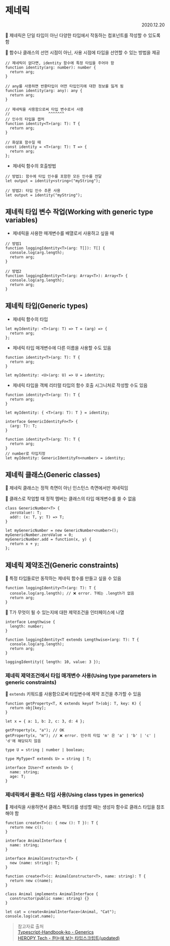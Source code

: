 # 제네릭

<div style="text-align: right">2020.12.20</div>

📌 제네릭은 단일 타입이 아닌 다양한 타입에서 작동하는 컴포넌트를 작성할 수 있도록 함

📌 함수나 클래스의 선언 시점이 아닌, 사용 시점에 타입을 선언할 수 있는 방법을 제공

```tsx
// 제네릭이 없다면, identity 함수에 특정 타입을 주어야 함
function identity(arg: number): number {
  return arg;
}

// any를 사용하면 반환타입이 어떤 타입인지에 대한 정보를 잃게 됨
function identity(arg: any): any {
  return arg;
}

// 제네릭을 사용함으로써 타입 변수로서 사용
//                 ^^^^^^^
// 인수의 타입을 캡처
function identity<T>(arg: T): T {
  return arg;
}

// 화살표 함수일 때
const identity = <T>(arg: T): T => {
  return arg;
};
```

- 제네릭 함수의 호출방법

```tsx
// 방법1: 함수에 타입 인수를 포함한 모든 인수를 전달
let output = identity<string>("myString");

// 방법2: 타입 인수 추론 사용
let output = identity("myString");
```

## 제네릭 타입 변수 작업(Working with generic type variables)

- 제네릭을 사용한 매개변수를 배열로서 사용하고 싶을 때

```tsx
// 방법1
function loggingIdentity<T>(arg: T[]): T[] {
  console.log(arg.length);
  return arg;
}

// 방법2
function loggingIdentity<T>(arg: Array<T>): Array<T> {
  console.log(arg.length);
  return arg;
}
```

## 제네릭 타입(Generic types)

- 제네릭 함수의 타입

```tsx
let myIdentity: <T>(arg: T) => T = (arg) => {
  return arg;
};
```

- 제네릭 타입 매개변수에 다른 이름을 사용할 수도 있음

```tsx
function identity<T>(arg: T): T {
  return arg;
}

let myIdentity: <U>(arg: U) => U = identity;
```

- 제네릭 타입을 객체 리터럴 타입의 함수 호출 시그니처로 작성할 수도 있음

```tsx
function identity<T>(arg: T): T {
  return arg;
}

let myIdentity: { <T>(arg: T): T } = identity;
```

```tsx
interface GenericIdentityFn<T> {
  (arg: T): T;
}

function identity<T>(arg: T): T {
  return arg;
}
// number로 타입지정
let myIdentity: GenericIdentityFn<number> = identity;
```

## 제네릭 클래스(Generic classes)

📌 제네릭 클래스는 정적 측면이 아닌 인스턴스 측면에서만 제네릭임

📌 클래스로 작업할 때 정적 멤버는 클래스의 타입 매개변수를 쓸 수 없음

```tsx
class GenericNumber<T> {
  zeroValue!: T;
  add!: (x: T, y: T) => T;
}

let myGenericNumber = new GenericNumber<number>();
myGenericNumber.zeroValue = 0;
myGenericNumber.add = function(x, y) {
  return x + y;
};
```

## 제네릭 제약조건(Generic constraints)

📌 특정 타입들로만 동작하는 제네릭 함수를 만들고 싶을 수 있음

```tsx
function loggingIdentity<T>(arg: T): T {
  console.log(arg.length); // ❌ error. T에는 .length가 없음
  return arg;
}
```

📌 T가 무엇이 될 수 있는지에 대한 제약조건을 인터페이스에 나열

```tsx
interface Lengthwise {
  length: number;
}

function loggingIdentity<T extends Lengthwise>(arg: T): T {
  console.log(arg.length);
  return arg;
}

loggingIdentity({ length: 10, value: 3 });
```

### 제네릭 제약조건에서 타입 매개변수 사용(Using type parameters in generic constraints)

📌 `extends` 키워드를 사용함으로써 타입변수에 제약 조건을 추가할 수 있음

```tsx
function getProperty<T, K extends keyof T>(obj: T, key: K) {
  return obj[key];
}

let x = { a: 1, b: 2, c: 3, d: 4 };

getProperty(x, "a"); // OK
getProperty(x, "m"); // ❌ error. 인수의 타입 'm' 은 'a' | 'b' | 'c' | 'd'에 해당되지 않음
```

```tsx
type U = string | number | boolean;

type MyType<T extends U> = string | T;

interface IUser<T extends U> {
  name: string;
  age: T;
}
```

### 제네릭에서 클래스 타입 사용(Using class types in generics)

📌 제네릭을 사용하면서 클래스 팩토리를 생성할 때는 생성자 함수로 클래스 타입을 참조해야 함

```tsx
function create<T>(c: { new (): T }): T {
  return new c();
}
```

```tsx
interface AnimalInterface {
  name: string;
}

interface AnimalConstructor<T> {
  new (name: string): T;
}

function create<T>(c: AnimalConstructor<T>, name: string): T {
  return new c(name);
}

class Animal implements AnimalInterface {
  constructor(public name: string) {}
}

let cat = create<AnimalInterface>(Animal, "Cat");
console.log(cat.name);
```

> 참고자료 출처<br/>[Typescript-Handbook-ko - Generics](https://typescript-handbook-ko.org/pages/generics.html)<br/>[HEROPY Tech - 한눈에 보는 타입스크립트(updated)](https://heropy.blog/2020/01/27/typescript/)
